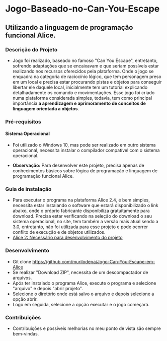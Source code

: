 # Jogo-Baseado-no-Can-You-Escape

## Utilizando a linguagem de programação funcional Alice.

### Descrição do Projeto
* Jogo foi realizado, baseado no famoso "Can You Escape", entretanto, sofrendo adaptações que se encaixavam e que seriam possíveis estar realizando nos recursos oferecidos pela plataforma. Onde o jogo se enquadra na categoria de raciocínio lógico, que tem personagem preso em um local e precisa estar procurando pistas e objetos para conseguir libertar ele daquele local, inicialmente tem um tutorial explicando detalhadamente os comando e movimentações. Esse jogo foi criado numa plataforma considerada simples, todavia, tem como principal importância **a aprendizagem e aprimoramento de conceitos de linguagem orientada a objetos**.

### Pré-requisitos
 
#### Sistema Operacional
* Foi utilizado o Windows 10, mas pode ser realizado em outro sistema operacional, necessita instalar o compilador compatível com o sistema operacional.

* **Observação:** Para desenvolver este projeto, precisa apenas de conhecimentos básicos sobre lógica de programação e linguagem de programação funcional Alice.

### Guia de instalação
* Para executar o programa na plataforma Alice 2.4, é bem simples, necessita estar instalando o software que estará disponibilizado o link abaixo, onde o próprio fabricante disponibiliza gratuitamente para download. Precisa estar verificando na seleção do download o seu sistema operacional, no site, tem também a versão mais atual sendo a 3.0, entretanto, não foi utilizada para esse projeto e pode ocorrer conflito de execução e de objetos utilizados. 
* <a> [Alice 2: Necessário para desenvolvimento do projeto](https://www.alice.org/get-alice/alice-2/)

### Desenvolvimento
* Git clone https://github.com/murilodepa/Jogo-Can-You-Escape-em-Alice
* Se realizar "Download ZIP", necessita de um descompactador de arquivos.
* Após ter instalado o programa Alice, execute o programa e selecione "arquivo" e depois "abrir projeto".
* Selecione o diretório onde está salvo o arquivo e depois selecione a opção abrir.
* Logo em seguida, selecione a opção executar e o jogo começará.


### Contribuições
- Contribuições e possíveis melhorias no meu ponto de vista são sempre bem-vindas.
